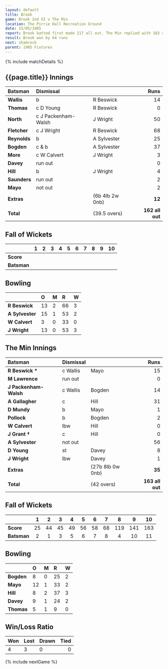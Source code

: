 ```yaml
---
layout: default
title: Brook
game: Brook 2nd XI v The Min
location: The Pirrie Hall Recreation Ground
date: 15/05/1985
report: Brook batted first made 217 all out. The Min replied with 163 all out.
result: Brook won by 64 runs
next: shamrock
parent: 1985 Fixtures
---
```


{% include matchDetails %}

## {{page.title}} Innings

| Batsman | Dismissal |  | Runs |
|:---|:---|---|---:|
| **Wallis** | b | R Beswick | 14 |
| **Thomas** | c D Young | R Beswick | 0 |
| **North** | c J Packenham-Walsh | J Wright | 50 |
| **Fletcher** | c J Wright | R Beswick | 68 |
| **Reynolds** | b | A Sylvester | 25 |
| **Bogden** | c & b | A Sylvester | 37 |
| **More** | c W Calvert | J Wright | 3 |
| **Davey** | run out |  | 0 |
| **Hill** | b | J Wright | 4 |
| **Saunders** | run out |  | 2 |
| **Mayo** | not out | | 2 |
| **Extras** | | (6b 4lb 2w 0nb) | **12** |
| **Total** | | (39.5 overs) | **162 all out** |

## Fall of Wickets

| | 1 | 2 | 3 | 4 | 5 | 6 | 7 | 8 | 9 | 10 |
|---|:---:|:---:|:---:|:---:|:---:|:---:|:---:|:---:|:---:|:---:|
| **Score** |  |  |  |  |  |  |  |  |  |  |
| **Batsman** |  |  |  |  |  |  |  |  |  |  |

## Bowling

| | O | M | R | W |
|---|:---|:---|:---|:---|
| **R Beswick** | 13 | 2 | 66 | 3 |
| **A Sylvester** | 15 | 1 | 53 | 2 |
| **W Calvert** | 3 | 0 | 33 | 0 |
| **J Wright** | 13 | 0 | 53 | 3 |

## The Min Innings

| Batsman | Dismissal |  | Runs |
|:---|:---|---|---:|
| **R Beswick &#42;** | c Wallis | Mayo | 15 |
| **M Lawrence** | run out |  | 0 |
| **J Packenham-Walsh** | c Wallis | Bogden | 14 |
| **A Gallagher** | c | Hill | 31 |
| **D Mundy** | b  | Mayo | 1 |
| **Pollock** | b | Bogden | 2 |
| **W Calvert** | lbw | Hill | 0 |
| **J Grant &#8224;** | c | Hill | 0 |
| **A Sylvester** | not out |  | 56 |
| **D Young** | st | Davey | 8 |
| **J Wright** | lbw | Davey | 1 |
| **Extras** | | (27b 8lb 0w 0nb) | **35** |
| **Total** | | (42 overs) | **163 all out** |

## Fall of Wickets

| | 1 | 2 | 3 | 4 | 5 | 6 | 7 | 8 | 9 | 10 |
|---|:---:|:---:|:---:|:---:|:---:|:---:|:---:|:---:|:---:|:---:|
| **Score** | 25 | 44 | 45 | 49 | 56 | 58 | 68 | 119 | 141 | 163 |
| **Batsman** | 2 | 1 | 3 | 5 | 6 | 7 | 8 | 4 | 10 | 11 |

## Bowling

| | O | M | R | W |
|---|:---|:---|:---|:---|
| **Bogden** | 8 | 0 | 25 | 2 |
| **Mayo** | 12 | 1 | 33 | 2 |
| **Hill** | 8 | 2 | 37 | 3 |
| **Davey** | 9 | 1 | 24 | 2 |
| **Thomas** | 5 | 1 | 9 | 0 |

## Win/Loss Ratio

| Won | Lost | Drawn | Tied |
|:---|:---|:---|---:|
| 4 | 3 | 0 | 0 |

{% include nextGame %}